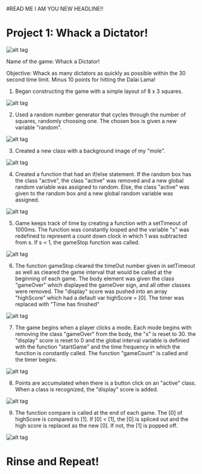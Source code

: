 #READ ME I AM YOU NEW HEADLINE!!


# Project 1: Whack a Dictator!

![alt tag](https://github.com/ajchan11/projectOne/blob/master/readme/intro.png)

Name of the game: Whack a Dictator!

Objective: Whack as many dictators as quickly as possible within the 30 second time limit. Minus 10 points for hitting the Dalai Lama!

1) Began constructing the game with a simple layout of 8 x 3 squares.

![alt tag](https://github.com/ajchan11/projectOne/blob/master/readme/outline2.png)

2) Used a random number generator that cycles through the number of squares, randomly choosing one. The chosen box is given a new variable "random".

![alt tag](https://github.com/ajchan11/projectOne/blob/master/readme/boxes.png)

3) Created a new class with a background image of my "mole".

![alt tag](https://github.com/ajchan11/projectOne/blob/master/readme/active.png)

4) Created a function that had an if/else statement. If the random box has the class "active", the class "active" was removed and a new global random variable was assigned to random. Else, the class "active" was given to the random box and a new global random variable was assigned.

![alt tag](https://github.com/ajchan11/projectOne/blob/master/readme/swap.png)

5) Game keeps track of time by creating a function with a setTimeout of 1000ms. The function was constantly looped and the variable "s" was redefined to represent a count down clock in which 1 was subtracted from s. If s < 1, the gameStop function was called.

![alt tag](https://github.com/ajchan11/projectOne/blob/master/readme/time.png)

6) The function gameStop cleared the timeOut number given in setTimeout as well as cleared the game interval that would be called at the beginning of each game. The body element was given the class "gameOver" which displayed the gameOver sign, and all other classes were removed. The "display" score was pushed into an array "highScore" which had a default var highScore = [0]. The timer was replaced with "Time has finished"

![alt tag](https://github.com/ajchan11/projectOne/blob/master/readme/stop.png)

7) The game begins when a player clicks a mode. Each mode begins with removing the class "gameOver" from the body, the "s" is reset to 30. the "display" score is reset to 0 and the global interval variable is definied with the function "startGame" and the time frequency in which the function is constantly called. The function "gameCount" is called and the timer begins.

![alt tag](https://github.com/ajchan11/projectOne/blob/master/readme/easy.png)

8) Points are accumulated when there is a button click on an "active" class. When a class is recognized, the "display" score is added.

![alt tag](https://github.com/ajchan11/projectOne/blob/master/readme/point.png)

9) The function compare is called at the end of each game. The [0] of highScore is compared to [1]. If [0] < [1], the [0] is spliced out and the high score is replaced as the new [0]. If not, the [1] is popped off.

![alt tag](https://github.com/ajchan11/projectOne/blob/master/readme/compare.png)



# Rinse and Repeat!
